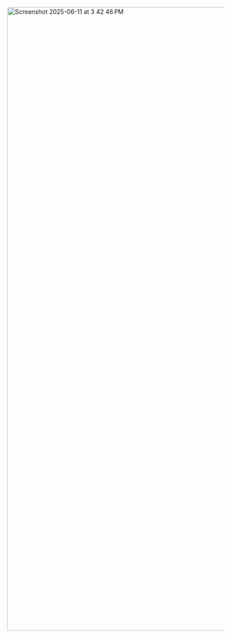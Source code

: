 <img width="1440" alt="Screenshot 2025-06-11 at 3 42 46 PM" src="https://github.com/user-attachments/assets/975815d0-df5e-4a8c-9940-facf85f2967c" />
